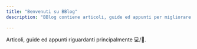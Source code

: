 ```yaml
---
title: "Benvenuti su BBlog"
description: "BBlog contiene articoli, guide ed appunti per migliorare l'esperienza d'uso di computer e smartphone."

---
```


Articoli, guide ed appunti riguardanti principalmente  :computer:/:iphone:.  
